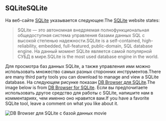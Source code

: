 ## <a name="sqlite"></a><span data-ttu-id="45559-101">SQLite</span><span class="sxs-lookup"><span data-stu-id="45559-101">SQLite</span></span>

<span data-ttu-id="45559-102">На веб-сайте [SQLite](https://www.sqlite.org/) указывается следующее:</span><span class="sxs-lookup"><span data-stu-id="45559-102">The [SQLite](https://www.sqlite.org/) website states:</span></span>

> <span data-ttu-id="45559-103">SQLite — это автономная внедряемая полнофункциональная общедоступная система управления базами данных SQL с высокой степенью надежности.</span><span class="sxs-lookup"><span data-stu-id="45559-103">SQLite is a self-contained, high-reliability, embedded, full-featured, public-domain, SQL database engine.</span></span> <span data-ttu-id="45559-104">На данный момент SQLite является самой популярной СУБД в мире.</span><span class="sxs-lookup"><span data-stu-id="45559-104">SQLite is the most used database engine in the world.</span></span>

<span data-ttu-id="45559-105">Для просмотра баз данных SQLite, а также управления ими можно использовать множество самых разных сторонних инструментов.</span><span class="sxs-lookup"><span data-stu-id="45559-105">There are many third party tools you can download to manage and view a SQLite database.</span></span> <span data-ttu-id="45559-106">На следующем рисунке показан [DB Browser для SQLite](https://sqlitebrowser.org/).</span><span class="sxs-lookup"><span data-stu-id="45559-106">The image below is from [DB Browser for SQLite](https://sqlitebrowser.org/).</span></span> <span data-ttu-id="45559-107">Если вы предпочитаете использовать другое средство для работы с SQLite, напишите нам в комментариях, чем именно оно нравится вам.</span><span class="sxs-lookup"><span data-stu-id="45559-107">If you have a favorite SQLite tool, leave a comment on what you like about it.</span></span>

![DB Browser для SQLite с базой данных movie](~/tutorials/first-mvc-app-xplat/working-with-sql/_static/dbb.png)
